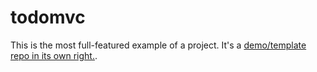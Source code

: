 
# todomvc

This is the most full-featured example of a project. It's a [demo/template repo in its own right.](https://github.com/nix-community/todomvc-nix/tree/master/deploy/arion).
